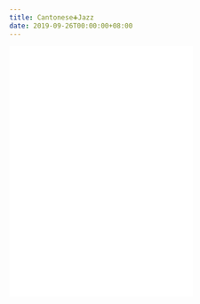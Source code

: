```yaml
---
title: Cantonese➕Jazz 
date: 2019-09-26T00:00:00+08:00
---
```


<iframe frameborder="no" border="0" marginwidth="0" marginheight="0" width=330 height=450 src="//music.163.com/outchain/player?type=0&id=986078047&auto=1&height=430"></iframe>